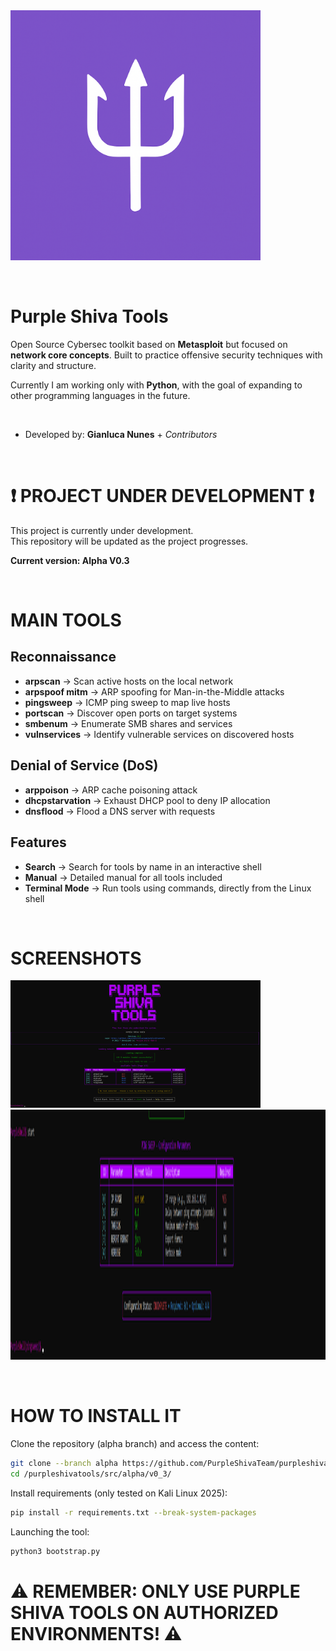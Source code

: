 <img src="logo-white.png" alt="logo" width="400">

&nbsp;

# Purple Shiva Tools

Open Source Cybersec toolkit based on **Metasploit** but focused on **network core concepts**.
Built to practice offensive security techniques with clarity and structure.  

Currently I am working only with **Python**, with the goal of expanding to other programming languages in the future.

&nbsp;

- Developed by: **Gianluca Nunes** + *Contributors*

&nbsp;

# ❗ PROJECT UNDER DEVELOPMENT ❗

This project is currently under development.  
This repository will be updated as the project progresses.

**Current version: Alpha V0.3**

&nbsp;

# MAIN TOOLS

## Reconnaissance
- **arpscan** → Scan active hosts on the local network  
- **arpspoof mitm** → ARP spoofing for Man-in-the-Middle attacks  
- **pingsweep** → ICMP ping sweep to map live hosts  
- **portscan** → Discover open ports on target systems  
- **smbenum** → Enumerate SMB shares and services  
- **vulnservices** → Identify vulnerable services on discovered hosts  

## Denial of Service (DoS)
- **arppoison** → ARP cache poisoning attack  
- **dhcpstarvation** → Exhaust DHCP pool to deny IP allocation  
- **dnsflood** → Flood a DNS server with requests  

## Features
- **Search** → Search for tools by name in an interactive shell  
- **Manual** → Detailed manual for all tools included  
- **Terminal Mode** → Run tools using commands, directly from the Linux shell

&nbsp;

# SCREENSHOTS

<img src="main-menu.png" alt="main menu" width="400">
<img src="ping-sweep.png" alt="ping wweep" height="400">

&nbsp;

# HOW TO INSTALL IT

Clone the repository (alpha branch) and access the content:  
```bash
git clone --branch alpha https://github.com/PurpleShivaTeam/purpleshivatools.git
cd /purpleshivatools/src/alpha/v0_3/
```

Install requirements (only tested on Kali Linux 2025):
```bash
pip install -r requirements.txt --break-system-packages
```

Launching the tool:
```bash
python3 bootstrap.py
```

# ⚠️ REMEMBER: ONLY USE PURPLE SHIVA TOOLS ON AUTHORIZED ENVIRONMENTS! ⚠️